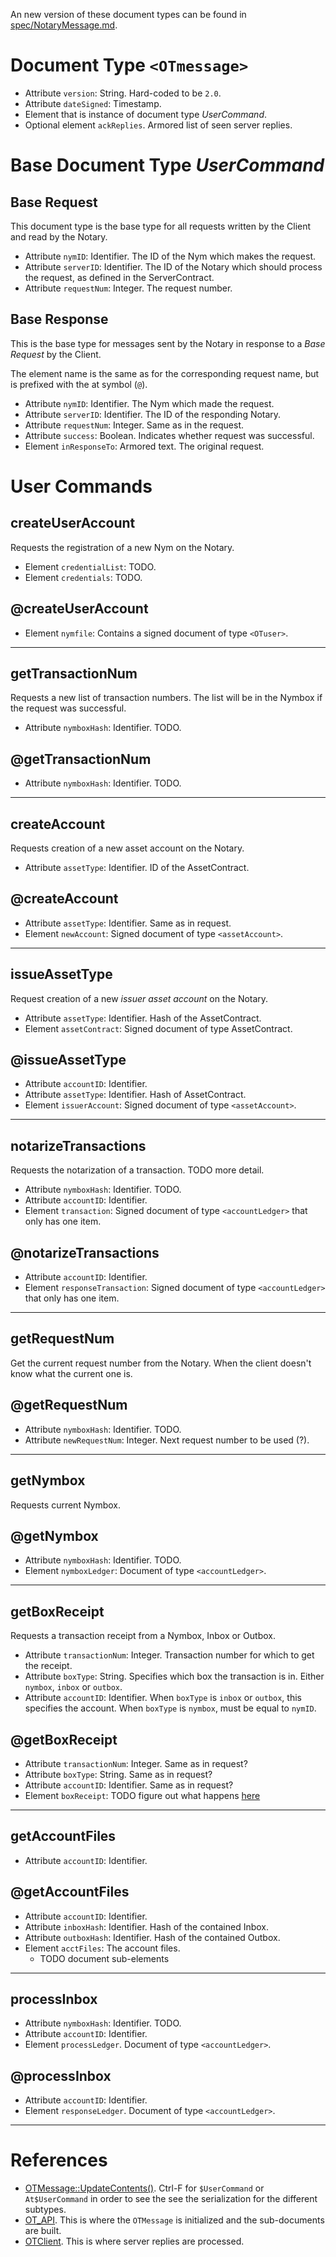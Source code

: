 An new version of these document types can be found in
[spec/NotaryMessage.md](../spec/NotaryMessage.md).

# Document Type `<OTmessage>`

* Attribute `version`: String. Hard-coded to be `2.0`.
* Attribute `dateSigned`: Timestamp.
* Element that is instance of document type _UserCommand_.
* Optional element `ackReplies`. Armored list of seen server replies.

# Base Document Type _UserCommand_

## Base Request

This document type is the base type for all requests written by the Client and
read by the Notary.

* Attribute `nymID`: Identifier. The ID of the Nym which makes the request.
* Attribute `serverID`: Identifier. The ID of the Notary which should process
  the request, as defined in the ServerContract.
* Attribute `requestNum`: Integer. The request number.

## Base Response

This is the base type for messages sent by the Notary in response to a
_Base Request_ by the Client.

The element name is the same as for the corresponding request name, but is
prefixed with the at symbol (`@`).

* Attribute `nymID`: Identifier. The Nym which made the request.
* Attribute `serverID`: Identifier. The ID of the responding Notary.
* Attribute `requestNum`: Integer. Same as in the request.
* Attribute `success`: Boolean. Indicates whether request was successful.
* Element `inResponseTo`: Armored text. The original request.


# User Commands

## createUserAccount

Requests the registration of a new Nym on the Notary.

* Element `credentialList`: TODO.
* Element `credentials`: TODO.

## @createUserAccount

* Element `nymfile`: Contains a signed document of type `<OTuser>`.

----

## getTransactionNum

Requests a new list of transaction numbers. The list will be in the Nymbox if
the request was successful.

* Attribute `nymboxHash`: Identifier. TODO.

## @getTransactionNum

* Attribute `nymboxHash`: Identifier. TODO.

----

## createAccount

Requests creation of a new asset account on the Notary.

* Attribute `assetType`: Identifier. ID of the AssetContract.


## @createAccount

* Attribute `assetType`: Identifier. Same as in request.
* Element `newAccount`: Signed document of type `<assetAccount>`.

----

## issueAssetType

Request creation of a new _issuer asset account_ on the Notary.

* Attribute `assetType`: Identifier. Hash of the AssetContract.
* Element `assetContract`: Signed document of type AssetContract.

## @issueAssetType

* Attribute `accountID`: Identifier.
* Attribute `assetType`: Identifier. Hash of AssetContract.
* Element `issuerAccount`: Signed document of type `<assetAccount>`.

----

## notarizeTransactions

Requests the notarization of a transaction. TODO more detail.

* Attribute `nymboxHash`: Identifier. TODO.
* Attribute `accountID`: Identifier.
* Element `transaction`: Signed document of type `<accountLedger>` that only has
  one item.

## @notarizeTransactions

* Attribute `accountID`: Identifier.
* Element `responseTransaction`: Signed document of type `<accountLedger>` that
  only has one item.

----

## getRequestNum

Get the current request number from the Notary. When the client doesn't know
what the current one is.

## @getRequestNum

* Attribute `nymboxHash`: Identifier. TODO.
* Attribute `newRequestNum`: Integer. Next request number to be used (?).

----

## getNymbox

Requests current Nymbox.

## @getNymbox

* Attribute `nymboxHash`: Identifier. TODO.
* Element `nymboxLedger`: Document of type `<accountLedger>`.

----

## getBoxReceipt

Requests a transaction receipt from a Nymbox, Inbox or Outbox.

* Attribute `transactionNum`: Integer. Transaction number for which to get the
  receipt.
* Attribute `boxType`: String. Specifies which box the transaction is in. Either
  `nymbox`, `inbox` or `outbox`.
* Attribute `accountID`: Identifier. When `boxType` is `inbox` or `outbox`, this
  specifies the account. When `boxType` is `nymbox`, must be equal to `nymID`.

## @getBoxReceipt

* Attribute `transactionNum`: Integer. Same as in request?
* Attribute `boxType`: String. Same as in request?
* Attribute `accountID`: Identifier. Same as in request?
* Element `boxReceipt`: TODO figure out what happens
    [here](https://github.com/Open-Transactions/opentxs/blob/682fd05f/src/server/UserCommandProcessor.cpp#L4122-L4290)

----

## getAccountFiles

* Attribute `accountID`: Identifier.

## @getAccountFiles

* Attribute `accountID`: Identifier.
* Attribute `inboxHash`: Identifier. Hash of the contained Inbox.
* Attribute `outboxHash`: Identifier. Hash of the contained Outbox.
* Element `acctFiles`: The account files.
  * TODO document sub-elements

----

## processInbox

* Attribute `nymboxHash`: Identifier. TODO.
* Attribute `accountID`: Identifier.
* Element `processLedger`. Document of type `<accountLedger>`.

## @processInbox

* Attribute `accountID`: Identifier.
* Element `responseLedger`. Document of type `<accountLedger>`.


----

# References

* [OTMessage::UpdateContents()](https://github.com/Open-Transactions/opentxs/blob/682fd05f/src/core/OTMessage.cpp#L298).
  Ctrl-F for `$UserCommand` or `At$UserCommand` in order to see the see the
  serialization for the different subtypes.
* [OT_API](https://github.com/Open-Transactions/opentxs/blob/682fd05f/src/client/OpenTransactions.cpp).
  This is where the `OTMessage` is initialized and the sub-documents are built.
* [OTClient](https://github.com/Open-Transactions/opentxs/blob/682fd05f/src/client/OTClient.cpp).
  This is where server replies are processed.
